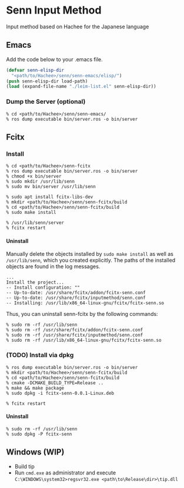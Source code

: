 # Senn Input Method

Input method based on Hachee for the Japanese language

## Emacs

Add the code below to your .emacs file.

```lisp
(defvar senn-elisp-dir
  "<path/to/Hachee>/senn/senn-emacs/elisp/")
(push senn-elisp-dir load-path)
(load (expand-file-name "./leim-list.el" senn-elisp-dir))
```

### Dump the Server (optional)

```
% cd <path/to/Hachee>/senn/senn-emacs/
% ros dump executable bin/server.ros -o bin/server
```

## Fcitx

### Install
```
% cd <path/to/Hachee>/senn-fcitx
% ros dump executable bin/server.ros -o bin/server
% chmod +x bin/server
% sudo mkdir /usr/lib/senn
% sudo mv bin/server /usr/lib/senn

% sudo apt install fcitx-libs-dev
% mkdir <path/to/Hachee>/senn/senn-fcitx/build
% cd <path/to/Hachee>/senn/senn-fcitx/build
% sudo make install

% /usr/lib/senn/server
% fcitx restart
```

#### Uninstall

Manually delete the objects installed by `sudo make install` as well as `/usr/lib/senn`, which you created explicitly.
The paths of the installed objects are found in the log messages.

```
...
Install the project...
-- Install configuration: ""
-- Up-to-date: /usr/share/fcitx/addon/fcitx-senn.conf
-- Up-to-date: /usr/share/fcitx/inputmethod/senn.conf
-- Installing: /usr/lib/x86_64-linux-gnu/fcitx/fcitx-senn.so
```

Thus, you can uninstall senn-fcitx by the following commands:

```
% sudo rm -rf /usr/lib/senn
% sudo rm -rf /usr/share/fcitx/addon/fcitx-senn.conf
% sudo rm -rf /usr/share/fcitx/inputmethod/senn.conf
% sudo rm -rf /usr/lib/x86_64-linux-gnu/fcitx/fcitx-senn.so
```

### (TODO) Install via dpkg

```
% ros dump executable bin/server.ros -o bin/server
% mkdir <path/to/Hachee>/senn/senn-fcitx/build
% cd <path/to/Hachee>/senn/senn-fcitx/build
% cmake -DCMAKE_BUILD_TYPE=Release ..
% make && make package
% sudo dpkg -i fcitx-senn-0.0.1-Linux.deb

% fcitx restart
```

#### Uninstall

```
% sudo rm -rf /usr/lib/senn
% sudo dpkg -P fcitx-senn
```

## Windows (WIP)

- Build tip
- Run `cmd.exe` as administrator and execute `C:\WINDOWS\system32>regsvr32.exe <path\to\Release\dir>\tip.dll`
